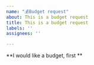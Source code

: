 ```yaml
---
name: "💰Budget request"
about: This is a budget request
title: This is a budget request
labels: ''
assignees: ''

---
```


**I would like a budget, first **
